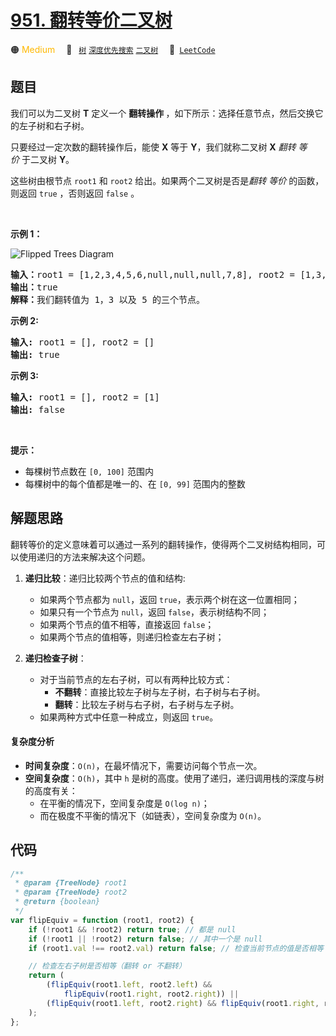 # [951. 翻转等价二叉树](https://leetcode.com/problems/flip-equivalent-binary-trees)

🟠 <font color=#ffb800>Medium</font>&emsp; 🔖&ensp; [`树`](/tag/tree.md) [`深度优先搜索`](/tag/depth-first-search.md) [`二叉树`](/tag/binary-tree.md)&emsp; 🔗&ensp;[`LeetCode`](https://leetcode.com/problems/flip-equivalent-binary-trees)

## 题目

<p>我们可以为二叉树 <strong>T</strong> 定义一个&nbsp;<strong>翻转操作&nbsp;</strong>，如下所示：选择任意节点，然后交换它的左子树和右子树。</p>

<p>只要经过一定次数的翻转操作后，能使 <strong>X</strong> 等于 <strong>Y</strong>，我们就称二叉树 <strong>X</strong> <em>翻转 等价&nbsp;</em>于二叉树 <strong>Y</strong>。</p>

<p>这些树由根节点&nbsp;<code>root1</code> 和 <code>root2</code>&nbsp;给出。如果两个二叉树是否是<em>翻转 等价&nbsp;</em>的函数，则返回 <code>true</code> ，否则返回 <code>false</code> 。</p>

<p>&nbsp;</p>

<p><strong>示例 1：</strong></p>

<p><img alt="Flipped Trees Diagram" src="https://assets.leetcode.com/uploads/2018/11/29/tree_ex.png" /></p>

<pre>
<strong>输入：</strong>root1 = [1,2,3,4,5,6,null,null,null,7,8], root2 = [1,3,2,null,6,4,5,null,null,null,null,8,7]
<strong>输出：</strong>true
<strong>解释：</strong>我们翻转值为 1，3 以及 5 的三个节点。
</pre>

<p><strong>示例&nbsp;2:</strong></p>

<pre>
<strong>输入:</strong> root1 = [], root2 = []
<strong>输出:</strong> true
</pre>

<p><strong>示例 3:</strong></p>

<pre>
<strong>输入:</strong> root1 = [], root2 = [1]
<strong>输出:</strong> false
</pre>

<p>&nbsp;</p>

<p><strong>提示：</strong></p>

<ul>
	<li>每棵树节点数在&nbsp;<code>[0, 100]</code> 范围内</li>
	<li>每棵树中的每个值都是唯一的、在 <code>[0, 99]</code>&nbsp;范围内的整数</li>
</ul>


## 解题思路

翻转等价的定义意味着可以通过一系列的翻转操作，使得两个二叉树结构相同，可以使用递归的方法来解决这个问题。

1. **递归比较**：递归比较两个节点的值和结构:

   - 如果两个节点都为 `null`，返回 `true`，表示两个树在这一位置相同；
   - 如果只有一个节点为 `null`，返回 `false`，表示树结构不同；
   - 如果两个节点的值不相等，直接返回 `false`；
   - 如果两个节点的值相等，则递归检查左右子树；

2. **递归检查子树**：

   - 对于当前节点的左右子树，可以有两种比较方式：
     - **不翻转**：直接比较左子树与左子树，右子树与右子树。
     - **翻转**：比较左子树与右子树，右子树与左子树。
   - 如果两种方式中任意一种成立，则返回 `true`。

#### 复杂度分析

- **时间复杂度**：`O(n)`，在最坏情况下，需要访问每个节点一次。
- **空间复杂度**：`O(h)`，其中 `h` 是树的高度。使用了递归，递归调用栈的深度与树的高度有关：
  - 在平衡的情况下，空间复杂度是 `O(log n)`；
  - 而在极度不平衡的情况下（如链表），空间复杂度为 `O(n)`。

## 代码

```javascript
/**
 * @param {TreeNode} root1
 * @param {TreeNode} root2
 * @return {boolean}
 */
var flipEquiv = function (root1, root2) {
	if (!root1 && !root2) return true; // 都是 null
	if (!root1 || !root2) return false; // 其中一个是 null
	if (root1.val !== root2.val) return false; // 检查当前节点的值是否相等

	// 检查左右子树是否相等（翻转 or 不翻转）
	return (
		(flipEquiv(root1.left, root2.left) &&
			flipEquiv(root1.right, root2.right)) ||
		(flipEquiv(root1.left, root2.right) && flipEquiv(root1.right, root2.left))
	);
};
```
